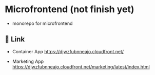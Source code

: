 # Microfrontend (not finish yet)

- monorepo for microfrontend

## 🔗 Link

- Container App
https://djwzfubnneajo.cloudfront.net/

- Marketing App
https://djwzfubnneajo.cloudfront.net/marketing/latest/index.html

